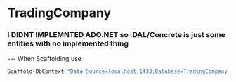 # TradingCompany

### I DIDNT IMPLEMNTED ADO.NET so .DAL/Concrete is just some entities with no implemented thing

--- When Scaffolding use

```bash
Scaffold-DbContext "Data Source=localhost,1433;Database=TradingCompany;User ID=sa;Password=<YourStr0ng!Pass456>;Encrypt=True;TrustServerCertificate=True;MultipleActiveResultSets=True" Microsoft.EntityFrameworkCore.SqlServer -Context TradCompCtx -ContextDir Data -f -OutputDir Models -DataAnnotations
```
